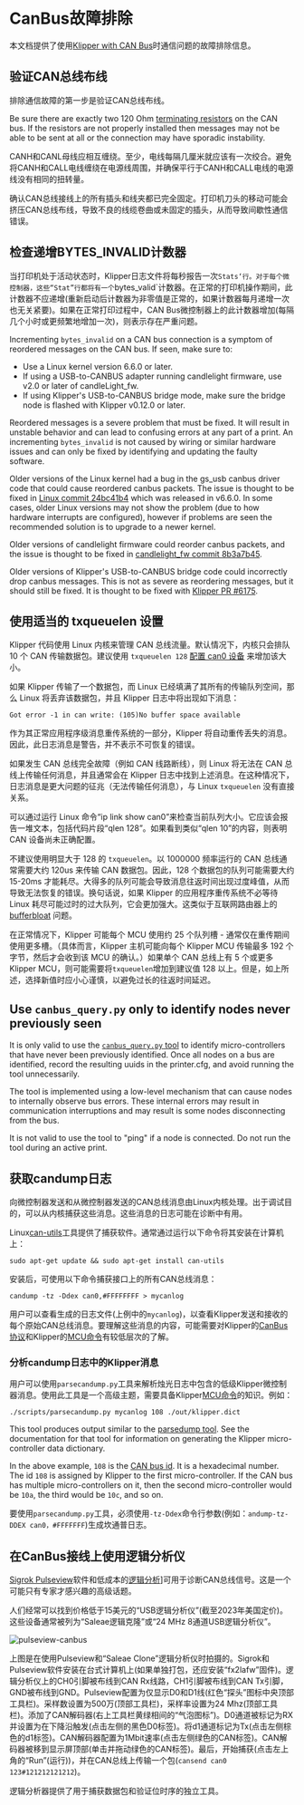 # CanBus故障排除

本文档提供了使用[Klipper with CAN Bus](CANBUS.md)时通信问题的故障排除信息。

## 验证CAN总线布线

排除通信故障的第一步是验证CAN总线布线。

Be sure there are exactly two 120 Ohm [terminating
resistors](CANBUS.md#terminating-resistors) on the CAN bus. If the resistors are not properly installed then messages may not be able to be sent at all or the connection may have sporadic instability.

CANH和CANL母线应相互缠绕。至少，电线每隔几厘米就应该有一次绞合。避免将CANH和CALL电线缠绕在电源线周围，并确保平行于CANH和CALL电线的电源线没有相同的扭转量。

确认CAN总线接线上的所有插头和线夹都已完全固定。打印机刀头的移动可能会挤压CAN总线布线，导致不良的线缆卷曲或未固定的插头，从而导致间歇性通信错误。

## 检查递增BYTES_INVALID计数器

当打印机处于活动状态时，Klipper日志文件将每秒报告一次`Stats‘行。对于每个微控制器，这些“Stat”行都将有一个`bytes_valid`计数器。在正常的打印机操作期间，此计数器不应递增(重新启动后计数器为非零值是正常的，如果计数器每月递增一次也无关紧要)。如果在正常打印过程中，CAN Bus微控制器上的此计数器增加(每隔几个小时或更频繁地增加一次)，则表示存在严重问题。

Incrementing `bytes_invalid` on a CAN bus connection is a symptom of reordered messages on the CAN bus. If seen, make sure to:

* Use a Linux kernel version 6.6.0 or later.
* If using a USB-to-CANBUS adapter running candlelight firmware, use v2.0 or later of candleLight_fw.
* If using Klipper's USB-to-CANBUS bridge mode, make sure the bridge node is flashed with Klipper v0.12.0 or later.

Reordered messages is a severe problem that must be fixed. It will result in unstable behavior and can lead to confusing errors at any part of a print. An incrementing `bytes_invalid` is not caused by wiring or similar hardware issues and can only be fixed by identifying and updating the faulty software.

Older versions of the Linux kernel had a bug in the gs_usb canbus driver code that could cause reordered canbus packets. The issue is thought to be fixed in [Linux commit 24bc41b4](https://github.com/torvalds/linux/commit/24bc41b4558347672a3db61009c339b1f5692169) which was released in v6.6.0. In some cases, older Linux versions may not show the problem (due to how hardware interrupts are configured), however if problems are seen the recommended solution is to upgrade to a newer kernel.

Older versions of candlelight firmware could reorder canbus packets, and the issue is thought to be fixed in [candlelight_fw commit 8b3a7b45](https://github.com/candle-usb/candleLight_fw/commit/8b3a7b4565a3c9521b762b154c94c72c5acb2bcf).

Older versions of Klipper's USB-to-CANBUS bridge code could incorrectly drop canbus messages. This is not as severe as reordering messages, but it should still be fixed. It is thought to be fixed with [Klipper PR #6175](https://github.com/Klipper3d/klipper/pull/6175).

## 使用适当的 txqueuelen 设置

Klipper 代码使用 Linux 内核来管理 CAN 总线流量。默认情况下，内核只会排队 10 个 CAN 传输数据包。建议使用 `txqueuelen 128` [配置 can0 设备](CANBUS.md#host-hardware) 来增加该大小。

如果 Klipper 传输了一个数据包，而 Linux 已经填满了其所有的传输队列空间，那么 Linux 将丢弃该数据包，并且 Klipper 日志中将出现如下消息：

```
Got error -1 in can write: (105)No buffer space available
```

作为其正常应用程序级消息重传系统的一部分，Klipper 将自动重传丢失的消息。因此，此日志消息是警告，并不表示不可恢复的错误。

如果发生 CAN 总线完全故障（例如 CAN 线路断线），则 Linux 将无法在 CAN 总线上传输任何消息，并且通常会在 Klipper 日志中找到上述消息。在这种情况下，日志消息是更大问题的征兆（无法传输任何消息），与 Linux `txqueuelen` 没有直接关系。

可以通过运行 Linux 命令“ip link show can0”来检查当前队列大小。它应该会报告一堆文本，包括代码片段“qlen 128”。如果看到类似“qlen 10”的内容，则表明 CAN 设备尚未正确配置。

不建议使用明显大于 128 的 `txqueuelen`。以 1000000 频率运行的 CAN 总线通常需要大约 120us 来传输 CAN 数据包。因此，128 个数据包的队列可能需要大约 15-20ms 才能耗尽。大得多的队列可能会导致消息往返时间出现过度峰值，从而导致无法恢复的错误。换句话说，如果 Klipper 的应用程序重传系统不必等待 Linux 耗尽可能过时的过大队列，它会更加强大。这类似于互联网路由器上的 [bufferbloat](https://en.wikipedia.org/wiki/Bufferbloat) 问题。

在正常情况下，Klipper 可能每个 MCU 使用约 25 个队列槽 - 通常仅在重传期间使用更多槽。（具体而言，Klipper 主机可能向每个 Klipper MCU 传输最多 192 个字节，然后才会收到该 MCU 的确认。）如果单个 CAN 总线上有 5 个或更多 Klipper MCU，则可能需要将`txqueuelen`增加到建议值 128 以上。但是，如上所述，选择新值时应小心谨慎，以避免过长的往返时间延迟。

## Use `canbus_query.py` only to identify nodes never previously seen

It is only valid to use the [`canbus_query.py` tool](CANBUS.md#finding-the-canbus_uuid-for-new-micro-controllers) to identify micro-controllers that have never been previously identified. Once all nodes on a bus are identified, record the resulting uuids in the printer.cfg, and avoid running the tool unnecessarily.

The tool is implemented using a low-level mechanism that can cause nodes to internally observe bus errors. These internal errors may result in communication interruptions and may result is some nodes disconnecting from the bus.

It is not valid to use the tool to "ping" if a node is connected. Do not run the tool during an active print.

## 获取candump日志

向微控制器发送和从微控制器发送的CAN总线消息由Linux内核处理。出于调试目的，可以从内核捕获这些消息。这些消息的日志可能在诊断中有用。

Linux[can-utils](https://github.com/linux-can/can-utils)工具提供了捕获软件。通常通过运行以下命令将其安装在计算机上：

```
sudo apt-get update && sudo apt-get install can-utils
```

安装后，可使用以下命令捕获接口上的所有CAN总线消息：

```
candump -tz -Ddex can0,#FFFFFFFF > mycanlog
```

用户可以查看生成的日志文件(上例中的`mycanlog`)，以查看Klipper发送和接收的每个原始CAN总线消息。要理解这些消息的内容，可能需要对Klipper的[CanBus协议](CanBus_Protocol.md)和Klipper的[MCU命令](mcu_Commands.md)有较低层次的了解。

### 分析candump日志中的Klipper消息

用户可以使用`parsecandump.py`工具来解析烛光日志中包含的低级Klipper微控制器消息。使用此工具是一个高级主题，需要具备Klipper[MCU命令](MCU_Commands.md)的知识。例如：

```
./scripts/parsecandump.py mycanlog 108 ./out/klipper.dict
```

This tool produces output similar to the [parsedump
tool](Debugging.md#translating-gcode-files-to-micro-controller-commands). See the documentation for that tool for information on generating the Klipper micro-controller data dictionary.

In the above example, `108` is the [CAN bus
id](CANBUS_protocol.md#micro-controller-id-assignment). It is a hexadecimal number. The id `108` is assigned by Klipper to the first micro-controller. If the CAN bus has multiple micro-controllers on it, then the second micro-controller would be `10a`, the third would be `10c`, and so on.

要使用`parsecandump.py`工具，必须使用`-tz-Ddex`命令行参数(例如：`andump-tz-DDEX can0，#FFFFFFF`)生成坎通普日志。

## 在CanBus接线上使用逻辑分析仪

[Sigrok Pulseview](https://sigrok.org/wiki/PulseView)软件和低成本的[逻辑分析](https://en.wikipedia.org/wiki/Logic_analyzer)]可用于诊断CAN总线信号。这是一个可能只有专家才感兴趣的高级话题。

人们经常可以找到价格低于15美元的“USB逻辑分析仪”(截至2023年美国定价)。这些设备通常被列为“Saleae逻辑克隆”或“24 MHz 8通道USB逻辑分析仪”。

![pulseview-canbus](img/pulseview-canbus.png)

上图是在使用Pulseview和“Saleae Clone”逻辑分析仪时拍摄的。Sigrok和Pulseview软件安装在台式计算机上(如果单独打包，还应安装“fx2lafw”固件)。逻辑分析仪上的CH0引脚被布线到CAN Rx线路，CH1引脚被布线到CAN Tx引脚，GND被布线到GND。Pulseview配置为仅显示D0和D1线(红色“探头”图标中央顶部工具栏)。采样数设置为500万(顶部工具栏)，采样率设置为24 Mhz(顶部工具栏)。添加了CAN解码器(右上工具栏黄绿相间的“气泡图标”)。D0通道被标记为RX并设置为在下降沿触发(点击左侧的黑色D0标签)。将d1通道标记为Tx(点击左侧棕色的d1标签)。CAN解码器配置为1Mbit速率(点击左侧绿色的CAN标签)。CAN解码器被移到显示屏顶部(单击并拖动绿色的CAN标签)。最后，开始捕获(点击左上角的“Run”(运行))，并在CAN总线上传输一个包(`cansend can0 123#121212121212`)。

逻辑分析器提供了用于捕获数据包和验证位时序的独立工具。
